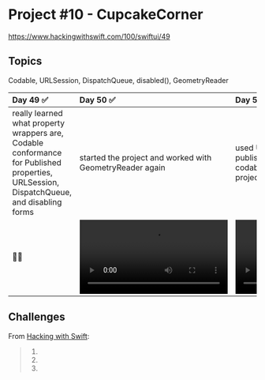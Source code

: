 # Project #10 - CupcakeCorner

https://www.hackingwithswift.com/100/swiftui/49

## Topics
Codable, URLSession, DispatchQueue, disabled(),  GeometryReader

|Day 49 :white_check_mark: | Day 50 :white_check_mark: | Day 51 :white_check_mark: | Day 52 :white_check_mark: |
|:--|:--|:--|:--|
| really learned what property wrappers are, Codable conformance for Published properties, URLSession, DispatchQueue, and disabling forms | started the project and worked with GeometryReader again | used URLSession and conformed published property wrappers to codable, concluded walkthrough of the project  |    |
| :woman_technologist: |![D50](https://user-images.githubusercontent.com/12801333/120259608-48450b00-c262-11eb-9a7c-f068d07cc7a1.mov)|![D51](https://user-images.githubusercontent.com/12801333/120406458-e4c9e480-c318-11eb-80f4-96901bd1c386.mov)|![D52](Data/D52.mov)|

## Challenges

From [Hacking with Swift]():
>1.
>2.
>3.
